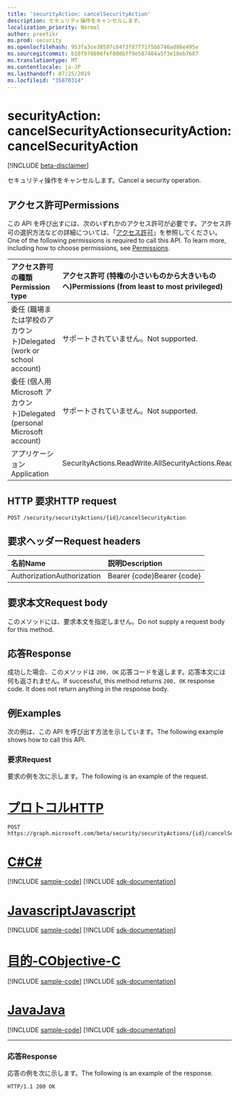 ```yaml
---
title: 'securityAction: cancelSecurityAction'
description: セキュリティ操作をキャンセルします。
localization_priority: Normal
author: preetikr
ms.prod: security
ms.openlocfilehash: 953fa3ce38597c84f3f87f71f5b6746ad86e495e
ms.sourcegitcommit: b18f978808fef800bff9e587464a5f3e18eb7687
ms.translationtype: MT
ms.contentlocale: ja-JP
ms.lasthandoff: 07/25/2019
ms.locfileid: "35870314"
---
```

# <a name="securityaction-cancelsecurityaction"></a><span data-ttu-id="ad4c2-103">securityAction: cancelSecurityAction</span><span class="sxs-lookup"><span data-stu-id="ad4c2-103">securityAction: cancelSecurityAction</span></span>

[!INCLUDE [beta-disclaimer](../../includes/beta-disclaimer.md)]

<span data-ttu-id="ad4c2-104">セキュリティ操作をキャンセルします。</span><span class="sxs-lookup"><span data-stu-id="ad4c2-104">Cancel a security operation.</span></span>

## <a name="permissions"></a><span data-ttu-id="ad4c2-105">アクセス許可</span><span class="sxs-lookup"><span data-stu-id="ad4c2-105">Permissions</span></span>

<span data-ttu-id="ad4c2-p101">この API を呼び出すには、次のいずれかのアクセス許可が必要です。アクセス許可の選択方法などの詳細については、「[アクセス許可](/graph/permissions-reference)」を参照してください。</span><span class="sxs-lookup"><span data-stu-id="ad4c2-p101">One of the following permissions is required to call this API. To learn more, including how to choose permissions, see [Permissions](/graph/permissions-reference).</span></span>

| <span data-ttu-id="ad4c2-108">アクセス許可の種類</span><span class="sxs-lookup"><span data-stu-id="ad4c2-108">Permission type</span></span>                        | <span data-ttu-id="ad4c2-109">アクセス許可 (特権の小さいものから大きいものへ)</span><span class="sxs-lookup"><span data-stu-id="ad4c2-109">Permissions (from least to most privileged)</span></span> |
|:---------------------------------------|:--------------------------------------------|
| <span data-ttu-id="ad4c2-110">委任 (職場または学校のアカウント)</span><span class="sxs-lookup"><span data-stu-id="ad4c2-110">Delegated (work or school account)</span></span>     | <span data-ttu-id="ad4c2-111">サポートされていません。</span><span class="sxs-lookup"><span data-stu-id="ad4c2-111">Not supported.</span></span> |
| <span data-ttu-id="ad4c2-112">委任 (個人用 Microsoft アカウント)</span><span class="sxs-lookup"><span data-stu-id="ad4c2-112">Delegated (personal Microsoft account)</span></span> | <span data-ttu-id="ad4c2-113">サポートされていません。</span><span class="sxs-lookup"><span data-stu-id="ad4c2-113">Not supported.</span></span> |
| <span data-ttu-id="ad4c2-114">アプリケーション</span><span class="sxs-lookup"><span data-stu-id="ad4c2-114">Application</span></span>                            | <span data-ttu-id="ad4c2-115">SecurityActions.ReadWrite.All</span><span class="sxs-lookup"><span data-stu-id="ad4c2-115">SecurityActions.ReadWrite.All</span></span> |

## <a name="http-request"></a><span data-ttu-id="ad4c2-116">HTTP 要求</span><span class="sxs-lookup"><span data-stu-id="ad4c2-116">HTTP request</span></span>

<!-- { "blockType": "ignored" } -->

```http
POST /security/securityActions/{id}/cancelSecurityAction
```

## <a name="request-headers"></a><span data-ttu-id="ad4c2-117">要求ヘッダー</span><span class="sxs-lookup"><span data-stu-id="ad4c2-117">Request headers</span></span>

| <span data-ttu-id="ad4c2-118">名前</span><span class="sxs-lookup"><span data-stu-id="ad4c2-118">Name</span></span>          | <span data-ttu-id="ad4c2-119">説明</span><span class="sxs-lookup"><span data-stu-id="ad4c2-119">Description</span></span>   |
|:--------------|:--------------|
| <span data-ttu-id="ad4c2-120">Authorization</span><span class="sxs-lookup"><span data-stu-id="ad4c2-120">Authorization</span></span> | <span data-ttu-id="ad4c2-121">Bearer {code}</span><span class="sxs-lookup"><span data-stu-id="ad4c2-121">Bearer {code}</span></span> |

## <a name="request-body"></a><span data-ttu-id="ad4c2-122">要求本文</span><span class="sxs-lookup"><span data-stu-id="ad4c2-122">Request body</span></span>

<span data-ttu-id="ad4c2-123">このメソッドには、要求本文を指定しません。</span><span class="sxs-lookup"><span data-stu-id="ad4c2-123">Do not supply a request body for this method.</span></span>

## <a name="response"></a><span data-ttu-id="ad4c2-124">応答</span><span class="sxs-lookup"><span data-stu-id="ad4c2-124">Response</span></span>

<span data-ttu-id="ad4c2-p102">成功した場合、このメソッドは `200, OK` 応答コードを返します。応答本文には何も返されません。</span><span class="sxs-lookup"><span data-stu-id="ad4c2-p102">If successful, this method returns `200, OK` response code. It does not return anything in the response body.</span></span>

## <a name="examples"></a><span data-ttu-id="ad4c2-127">例</span><span class="sxs-lookup"><span data-stu-id="ad4c2-127">Examples</span></span>

<span data-ttu-id="ad4c2-128">次の例は、この API を呼び出す方法を示しています。</span><span class="sxs-lookup"><span data-stu-id="ad4c2-128">The following example shows how to call this API.</span></span>

### <a name="request"></a><span data-ttu-id="ad4c2-129">要求</span><span class="sxs-lookup"><span data-stu-id="ad4c2-129">Request</span></span>

<span data-ttu-id="ad4c2-130">要求の例を次に示します。</span><span class="sxs-lookup"><span data-stu-id="ad4c2-130">The following is an example of the request.</span></span>

# <a name="httptabhttp"></a>[<span data-ttu-id="ad4c2-131">プロトコル</span><span class="sxs-lookup"><span data-stu-id="ad4c2-131">HTTP</span></span>](#tab/http)
<!-- {
  "blockType": "request",
  "name": "securityaction_cancelsecurityaction"
}-->

```http
POST https://graph.microsoft.com/beta/security/securityActions/{id}/cancelSecurityAction
```
# <a name="ctabcsharp"></a>[<span data-ttu-id="ad4c2-132">C#</span><span class="sxs-lookup"><span data-stu-id="ad4c2-132">C#</span></span>](#tab/csharp)
[!INCLUDE [sample-code](../includes/snippets/csharp/securityaction-cancelsecurityaction-csharp-snippets.md)]
[!INCLUDE [sdk-documentation](../includes/snippets/snippets-sdk-documentation-link.md)]

# <a name="javascripttabjavascript"></a>[<span data-ttu-id="ad4c2-133">Javascript</span><span class="sxs-lookup"><span data-stu-id="ad4c2-133">Javascript</span></span>](#tab/javascript)
[!INCLUDE [sample-code](../includes/snippets/javascript/securityaction-cancelsecurityaction-javascript-snippets.md)]
[!INCLUDE [sdk-documentation](../includes/snippets/snippets-sdk-documentation-link.md)]

# <a name="objective-ctabobjc"></a>[<span data-ttu-id="ad4c2-134">目的-C</span><span class="sxs-lookup"><span data-stu-id="ad4c2-134">Objective-C</span></span>](#tab/objc)
[!INCLUDE [sample-code](../includes/snippets/objc/securityaction-cancelsecurityaction-objc-snippets.md)]
[!INCLUDE [sdk-documentation](../includes/snippets/snippets-sdk-documentation-link.md)]

# <a name="javatabjava"></a>[<span data-ttu-id="ad4c2-135">Java</span><span class="sxs-lookup"><span data-stu-id="ad4c2-135">Java</span></span>](#tab/java)
[!INCLUDE [sample-code](../includes/snippets/java/securityaction-cancelsecurityaction-java-snippets.md)]
[!INCLUDE [sdk-documentation](../includes/snippets/snippets-sdk-documentation-link.md)]

---


### <a name="response"></a><span data-ttu-id="ad4c2-136">応答</span><span class="sxs-lookup"><span data-stu-id="ad4c2-136">Response</span></span>

<span data-ttu-id="ad4c2-137">応答の例を次に示します。</span><span class="sxs-lookup"><span data-stu-id="ad4c2-137">The following is an example of the response.</span></span>
<!-- {
  "blockType": "response",
  "truncated": true,
  "@odata.type": "microsoft.graph.None"
} -->

```http
HTTP/1.1 200 OK
```

<!-- uuid: 16cd6b66-4b1a-43a1-adaf-3a886856ed98
2019-02-04 14:57:30 UTC -->
<!-- {
  "type": "#page.annotation",
  "description": "securityAction: cancelSecurityAction",
  "keywords": "",
  "section": "documentation",
  "tocPath": "",
  "suppressions": [
  ]
}-->
